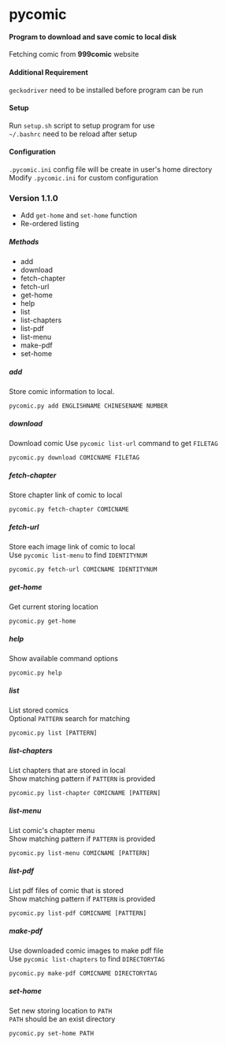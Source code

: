 # pycomic
#### Program to download and save comic to local disk
Fetching comic from **999comic** website

#### Additional Requirement
`geckodriver` need to be installed before program can be run

#### Setup
Run `setup.sh` script to setup program for use  
`~/.bashrc` need to be reload after setup

#### Configuration
`.pycomic.ini` config file will be create in user's home directory  
Modify `.pycomic.ini` for custom configuration

### Version 1.1.0
- Add `get-home` and `set-home` function
- Re-ordered listing

##### Methods
- add
- download
- fetch-chapter
- fetch-url
- get-home
- help
- list
- list-chapters
- list-pdf
- list-menu
- make-pdf
- set-home

##### add
Store comic information to local.

    pycomic.py add ENGLISHNAME CHINESENAME NUMBER

##### download
Download comic
Use `pycomic list-url` command to get `FILETAG`

    pycomic.py download COMICNAME FILETAG

##### fetch-chapter
Store chapter link of comic to local

    pycomic.py fetch-chapter COMICNAME

##### fetch-url
Store each image link of comic to local  
Use `pycomic list-menu` to find `IDENTITYNUM`

    pycomic.py fetch-url COMICNAME IDENTITYNUM

##### get-home
Get current storing location

    pycomic.py get-home

##### help
Show available command options

    pycomic.py help

##### list
List stored comics  
Optional `PATTERN` search for matching

    pycomic.py list [PATTERN]

##### list-chapters
List chapters that are stored in local  
Show matching pattern if `PATTERN` is provided

    pycomic.py list-chapter COMICNAME [PATTERN]

##### list-menu
List comic's chapter menu  
Show matching pattern if `PATTERN` is provided

    pycomic.py list-menu COMICNAME [PATTERN]

##### list-pdf
List pdf files of comic that is stored  
Show matching pattern if `PATTERN` is provided

    pycomic.py list-pdf COMICNAME [PATTERN]

##### make-pdf
Use downloaded comic images to make pdf file  
Use `pycomic list-chapters` to find `DIRECTORYTAG`

    pycomic.py make-pdf COMICNAME DIRECTORYTAG

##### set-home
Set new storing location to `PATH`  
`PATH` should be an exist directory

    pycomic.py set-home PATH

